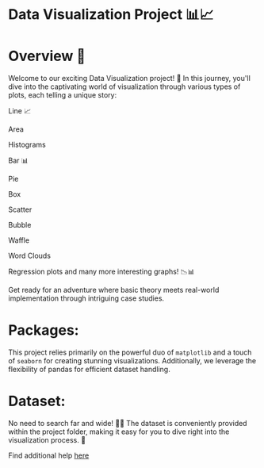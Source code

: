 # Data Visualization Project 📊📈

# Overview 🚀
Welcome to our exciting Data Visualization project! 🌟 In this journey, you'll dive into the captivating world of visualization through various types of plots, each telling a unique story:

Line 📈

Area 

Histograms

Bar 📊

Pie 

Box 

Scatter

Bubble

Waffle

Word Clouds 

Regression plots and many more interesting graphs! 📉📊

Get ready for an adventure where basic theory meets real-world implementation through intriguing case studies.

# Packages:

This project relies primarily on the powerful duo of `matplotlib` and a touch of `seaborn` for creating stunning visualizations. Additionally, we leverage the flexibility of pandas for efficient dataset handling.

# Dataset:
No need to search far and wide! 🕵️‍♂️ The dataset is conveniently provided within the project folder, making it easy for you to dive right into the visualization process. 📁

Find additional help [here](https://www.freecodecamp.org/news/introduction-to-data-vizualization-using-matplotlib/)
